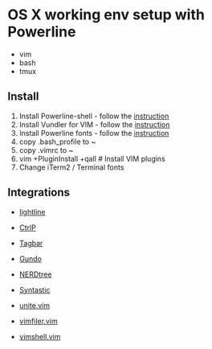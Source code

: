 # OS X working env setup with Powerline 
- vim 
- bash 
- tmux

## Install 

1. Install Powerline-shell - follow the [instruction](https://github.com/milkbikis/powerline-shell) 
1. Install Vundler for VIM - follow the [instruction](https://github.com/VundleVim/Vundle.vim)
1. Install Powerline fonts - follow the [instruction](https://github.com/powerline/fonts)
1. copy .bash_profile to ~  
1. copy .vimrc to ~
1. vim +PluginInstall +qall # Install VIM plugins
1. Change iTerm2 / Terminal fonts   


## Integrations

- [lightline](https://github.com/itchyny/lightline.vim)

- [CtrlP](https://github.com/kien/ctrlp.vim)
- [Tagbar](https://github.com/majutsushi/tagbar)
- [Gundo](http://github.com/sjl/gundo.vim)
- [NERDtree](http://github.com/scrooloose/nerdtree)
- [Syntastic](https://github.com/scrooloose/syntastic)
- [unite.vim](https://github.com/Shougo/unite.vim)
- [vimfiler.vim](https://github.com/Shougo/vimfiler.vim)
- [vimshell.vim](https://github.com/Shougo/vimshell.vim)
